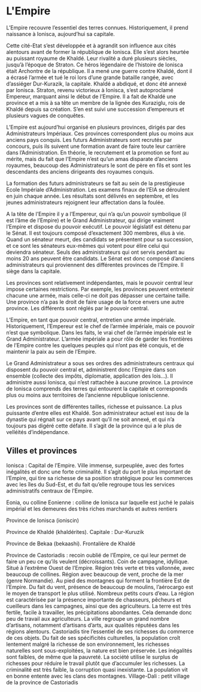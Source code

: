 # L'Empire
L’Empire recouvre l’essentiel des terres connues.
Historiquement, il prend naissance à Ionisca, aujourd’hui sa capitale.

Cette cité-Etat s’est développée et à agrandit son influence aux cités alentours avant de former la république de Ionisca.
Elle s’est alors heurtée au puissant royaume de Khaldé. Leur rivalité a duré plusieurs siècles, jusqu’à l’époque de Straton. Ce héros légendaire de l’histoire de Ionisca était Archontre de la république. Il a mené une guerre contre Khaldé, dont il a écrasé l’armée et tué le roi lors d’une grande bataille rangée, avec d’assiéger Dur-Kurazik, la capitale. Khaldé a abdiqué, et donc été annexé par Ionisca. Straton, revenu victorieux à Ionisca, s’est autoproclamé Empereur, marquant ainsi le début de l’Empire. Il a fait de Khaldé une province et a mis à sa tête un membre de la lignée des Kuraziglu, rois de Khaldé depuis sa création.
S’en est suivi une succession d’empereurs et plusieurs vagues de conquêtes.

L’Empire est aujourd’hui organisé en plusieurs provinces, dirigés par des Administrateurs Impériaux. Ces provinces correspondent plus ou moins aux anciens pays conquis.
Les futurs Administrateurs sont recrutés par concours, puis ils suivent une formation avant de faire toute leur carrière dans l’Administration. En théorie, le recrutement et la promotion se font au mérite, mais du fait que l’Empire n’est qu’un amas disparate d’anciens royaumes, beaucoup des Administrateurs le sont de père en fils et sont les descendants des anciens dirigeants des royaumes conquis.

La formation des futurs administrateurs se fait au sein de la prestigieuse Ecole Impériale d’Administration. Les examens finaux de l’EIA se déroulent en juin chaque année. Les résultats sont délivrés en septembre, et les jeunes administrateurs rejoignent leur affectation dans la foulée.

A la tête de l’Empire il y a l’Empereur, qui n’a qu’un pouvoir symbolique (il est l’âme de l’Empire) et le Grand Administrateur, qui dirige vraiment l’Empire et dispose du pouvoir exécutif.
Le pouvoir législatif est détenu par le Sénat. Il est toujours composé d’exactement 300 membres, élus à vie. Quand un sénateur meurt, des candidats se présentent pour sa succession, et ce sont les sénateurs eux-mêmes qui votent pour élire celui qui deviendra sénateur. Seuls des administrateurs qui ont servis pendant au moins 20 ans peuvent être candidats.
Le Sénat est donc composé d’anciens administrateurs qui proviennent des différentes provinces de l’Empire. Il siège dans la capitale.  

Les provinces sont relativement indépendantes, mais le pouvoir central leur impose certaines restrictions. Par exemple, les provinces peuvent entretenir chacune une armée, mais celle-ci ne doit pas dépasser une certaine taille. Une province n’a pas le droit de faire usage de la force envers une autre province. Les différents sont réglés par le pouvoir central.

L’Empire, en tant que pouvoir central, entretien une armée impériale. Historiquement, l’Empereur est le chef de l’armée impériale, mais ce pouvoir n’est que symbolique. Dans les faits, le vrai chef de l’armée impériale est le Grand Administrateur.
L’armée impériale a pour rôle de garder les frontières de l’Empire contre les quelques peuples qui n’ont pas été conquis, et de maintenir la paix au sein de l’Empire.

Le Grand Administrateur a sous ses ordres des administrateurs centraux qui disposent du pouvoir central et, administrent donc l’Empire dans son ensemble (collecte des impôts, diplomatie, application des lois…). Il administre aussi Ionisca, qui n’est rattachée à aucune province. La province de Ionisca comprends des terres qui entourent la capitale et corresponds plus ou moins aux territoires de l’ancienne république ioniscienne.

Les provinces sont de différentes tailles, richesse et puissance. La plus puissante d’entre elles est Khaldé. Son administrateur actuel est issu de la dynastie qui régnait sur ce pays avant qu’il ne soit annexé, et qui n’a toujours pas digéré cette défaite. Il s’agit de la province qui a le plus de velléités d’indépendance.

## Villes et provinces
Ionisca : Capital de l’Empire. Ville immense, surpeuplée, avec des fortes inégalités et donc une forte criminalité. Il s’agit du port le plus important de l’Empire, qui tire sa richesse de sa position stratégique pour les commerces avec les îles du Sud-Est, et du fait qu’elle regroupe tous les services administratifs centraux de l’Empire.

Eonia, ou colline Eonienne : colline de Ionisca sur laquelle est juché le palais impérial et les demeures des très riches marchands et autres rentiers

Province de Ionisca (ioniscin)

Province de Khaldé (khaldérites). Capitale : Dur-Kuruzik

Province de Bekaa (bekaashi). Frontalière de Khaldé

Province de Castoriadis : recoin oublié de l’Empire, ce qui leur permet de faire un peu ce qu’ils veulent (décroissants). Coin de campagne, idyllique. Situé à l’extrême Ouest de l’Empire. Région très verte et très vallonnée, avec beaucoup de collines. Région avec beaucoup de vent, proche de la mer (genre Normandie). Au pied des montagnes qui forment la frontière Est de l’Empire. Du fait du vent, présence de beaucoup de moulins, l’aérocargo est le moyen de transport le plus utilisé. Nombreux petits cours d’eau.
La région est caractérisée par la présence importante de chasseurs, pêcheurs et cueilleurs dans les campagnes, ainsi que des agriculteurs. La terre est très fertile, facile à travailler, les précipitations abondantes. Cela demande donc peu de travail aux agriculteurs. La ville regroupe un grand nombre d’artisans, notamment d’artisans d’arts, aux qualités réputées dans les régions alentours. Castoriadis tire l’essentiel de ses richesses du commerce de ces objets.  Du fait de ses spécificités culturelles, la population croît lentement malgré la richesse de son environnement, les richesses naturelles sont sous-exploitées, la nature est bien préservée. Les inégalités sont faibles, de même que la pauvreté. La société utilise le surplus de richesses pour réduire le travail plutôt que d’accumuler les richesses. La criminalité est très faible, la corruption quasi inexistante. La population vit en bonne entente avec les clans des montagnes.
Village-Dali : petit village de la province de Castoriadis
